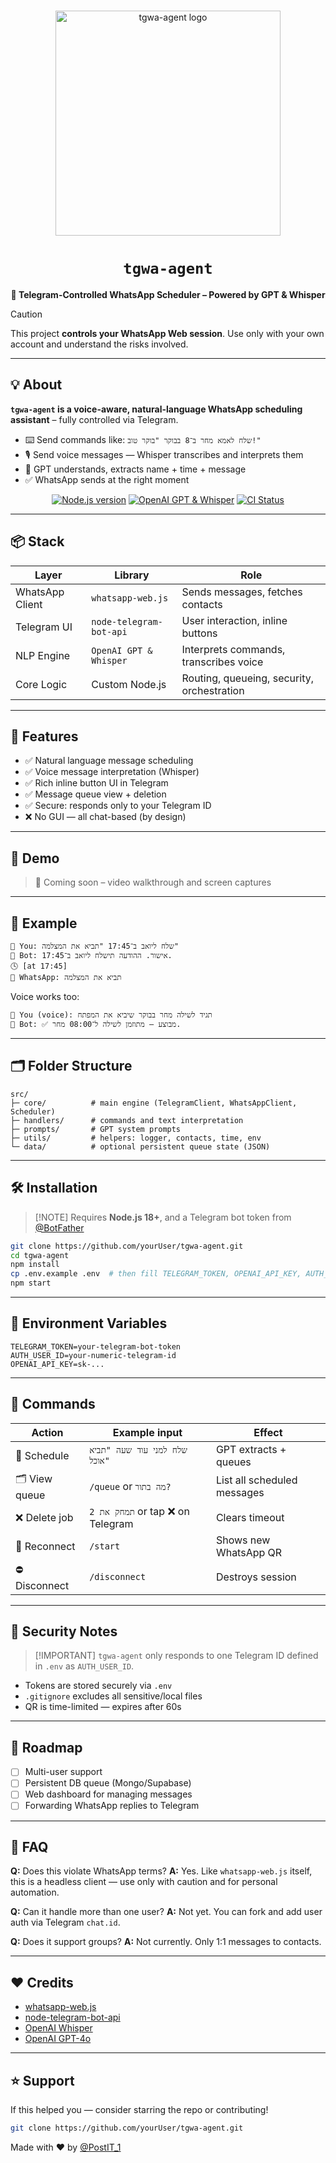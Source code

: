 <div align="center">
  <br />
  <p>
    <img src="https://raw.githubusercontent.com/oripetel/tgwa-agent/logo.png" width="360" alt="tgwa-agent logo" />
  </p>
  <h1><code>tgwa-agent</code></h1>
  <p><strong>🎯 Telegram-Controlled WhatsApp Scheduler – Powered by GPT & Whisper</strong></p>
</div>

> [!CAUTION]
> This project **controls your WhatsApp Web session**. Use only with your own account and understand the risks involved.

---

## 💡 About

**`tgwa-agent` is a voice-aware, natural-language WhatsApp scheduling assistant** – fully controlled via Telegram.

- ⌨️ Send commands like: `שלח לאמא מחר ב־8 בבוקר "בוקר טוב!"`
- 🎙️ Send voice messages — Whisper transcribes and interprets them
- 🧠 GPT understands, extracts name + time + message
- ✅ WhatsApp sends at the right moment

<div align="center">
  <p>
    <a href="https://nodejs.org"><img src="https://img.shields.io/badge/Node.js-%3E=18.x-green.svg" alt="Node.js version" /></a>
    <a href="https://openai.com/"><img src="https://img.shields.io/badge/OpenAI-GPT_4%20%26%20Whisper-blue.svg" alt="OpenAI GPT & Whisper" /></a>
    <a href="https://github.com/yourUser/tgwa-agent/actions"><img src="https://github.com/yourUser/tgwa-agent/actions/workflows/test.yml/badge.svg" alt="CI Status" /></a>
  </p>
</div>

---

## 📦 Stack

| Layer            | Library                | Role                                        |
| ---------------- | ---------------------- | ------------------------------------------- |
| WhatsApp Client  | `whatsapp-web.js`      | Sends messages, fetches contacts            |
| Telegram UI      | `node-telegram-bot-api`| User interaction, inline buttons            |
| NLP Engine       | `OpenAI GPT & Whisper` | Interprets commands, transcribes voice      |
| Core Logic       | Custom Node.js         | Routing, queueing, security, orchestration  |

---

## 🚀 Features

- ✅ Natural language message scheduling
- ✅ Voice message interpretation (Whisper)
- ✅ Rich inline button UI in Telegram
- ✅ Message queue view + deletion
- ✅ Secure: responds only to your Telegram ID
- ❌ No GUI — all chat-based (by design)

---

## 📸 Demo

> 🧠 Coming soon – video walkthrough and screen captures

---

## 🧠 Example

```text
👤 You: שלח ליואב ב־17:45 "תביא את המצלמה"
🤖 Bot: אישור. ההודעה תישלח ליואב ב־17:45.
🕓 [at 17:45]
📲 WhatsApp: תביא את המצלמה
````

Voice works too:

```text
🎤 You (voice): תגיד לשילה מחר בבוקר שיביא את המפתח
🤖 Bot: ✅ מבוצע – מתוזמן לשילה ל־08:00 מחר.
```

---

## 🗂 Folder Structure

```
src/
├─ core/          # main engine (TelegramClient, WhatsAppClient, Scheduler)
├─ handlers/      # commands and text interpretation
├─ prompts/       # GPT system prompts
├─ utils/         # helpers: logger, contacts, time, env
└─ data/          # optional persistent queue state (JSON)
```

---

## 🛠 Installation

> \[!NOTE]
> Requires **Node.js 18+**, and a Telegram bot token from [@BotFather](https://t.me/BotFather)

```bash
git clone https://github.com/yourUser/tgwa-agent.git
cd tgwa-agent
npm install
cp .env.example .env  # then fill TELEGRAM_TOKEN, OPENAI_API_KEY, AUTH_USER_ID
npm start
```

---

## 🔐 Environment Variables

```env
TELEGRAM_TOKEN=your-telegram-bot-token
AUTH_USER_ID=your-numeric-telegram-id
OPENAI_API_KEY=sk-...
```

---

## 📜 Commands

| Action        | Example input                    | Effect                      |
| ------------- | -------------------------------- | --------------------------- |
| 📩 Schedule   | `שלח למני עוד שעה "תביא אוכל"`   | GPT extracts + queues       |
| 🗂 View queue | `/queue` or `מה בתור?`           | List all scheduled messages |
| ❌ Delete job  | `תמחק את 2` or tap ❌ on Telegram | Clears timeout              |
| 🔁 Reconnect  | `/start`                         | Shows new WhatsApp QR       |
| ⛔ Disconnect  | `/disconnect`                    | Destroys session            |

---

## 🔐 Security Notes

> \[!IMPORTANT]
> `tgwa-agent` only responds to one Telegram ID defined in `.env` as `AUTH_USER_ID`.

* Tokens are stored securely via `.env`
* `.gitignore` excludes all sensitive/local files
* QR is time-limited — expires after 60s

---

## 📅 Roadmap

* [ ] Multi-user support
* [ ] Persistent DB queue (Mongo/Supabase)
* [ ] Web dashboard for managing messages
* [ ] Forwarding WhatsApp replies to Telegram

---

## 🙋 FAQ

**Q:** Does this violate WhatsApp terms?
**A:** Yes. Like `whatsapp-web.js` itself, this is a headless client — use only with caution and for personal automation.

**Q:** Can it handle more than one user?
**A:** Not yet. You can fork and add user auth via Telegram `chat.id`.

**Q:** Does it support groups?
**A:** Not currently. Only 1:1 messages to contacts.

---

## ❤️ Credits

* [whatsapp-web.js](https://github.com/pedroslopez/whatsapp-web.js)
* [node-telegram-bot-api](https://github.com/yagop/node-telegram-bot-api)
* [OpenAI Whisper](https://platform.openai.com/docs/guides/speech-to-text)
* [OpenAI GPT-4o](https://platform.openai.com/docs/models/gpt-4o)

---

## ⭐ Support

If this helped you — consider starring the repo or contributing!

```sh
git clone https://github.com/yourUser/tgwa-agent.git
```

Made with ❤️ by [@PostIT\_1](https://t.me/PostIT_1)
